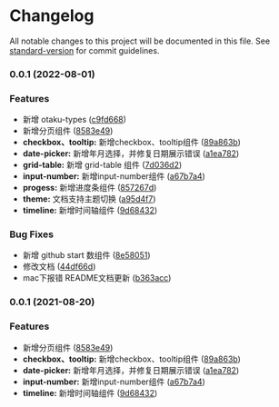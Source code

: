 # Changelog

All notable changes to this project will be documented in this file. See [standard-version](https://github.com/conventional-changelog/standard-version) for commit guidelines.

### 0.0.1 (2022-08-01)


### Features

* 新增 otaku-types ([c9fd668](https://github.com/zhangxuhao/otaku-ui/commit/c9fd6688163db3489c52d195367dedf075d89bf4))
* 新增分页组件 ([8583e49](https://github.com/zhangxuhao/otaku-ui/commit/8583e49a0e27383c8ab6c085f6d287a44b346e54))
* **checkbox、tooltip:** 新增checkbox、tooltip组件 ([89a863b](https://github.com/zhangxuhao/otaku-ui/commit/89a863bbfd7621b648582df3cacf60882f68b93e))
* **date-picker:** 新增年月选择，并修复日期展示错误 ([a1ea782](https://github.com/zhangxuhao/otaku-ui/commit/a1ea782f807bed103b15ec7e60e9eb41b0c12aeb))
* **grid-table:** 新增 grid-table 组件 ([7d036d2](https://github.com/zhangxuhao/otaku-ui/commit/7d036d29a8af1d9d3a86367adf386f116c740a68))
* **input-number:** 新增input-number组件 ([a67b7a4](https://github.com/zhangxuhao/otaku-ui/commit/a67b7a4e49e8549a37c616cf8af23ea0ba4422da))
* **progess:** 新增进度条组件 ([857267d](https://github.com/zhangxuhao/otaku-ui/commit/857267d83e5f455ffaf695be733f389527c4c59c))
* **theme:** 文档支持主题切换 ([a95d4f7](https://github.com/zhangxuhao/otaku-ui/commit/a95d4f72240d3dcb6f225a850f666a1fb422ffc8))
* **timeline:** 新增时间轴组件 ([9d68432](https://github.com/zhangxuhao/otaku-ui/commit/9d684329aaeddf4bc693e64ab2722217adeec45c))


### Bug Fixes

* 新增 github start 数组件 ([8e58051](https://github.com/zhangxuhao/otaku-ui/commit/8e5805104eca11103c5baeb1e988df2b95ed5bb3))
* 修改文档 ([44df66d](https://github.com/zhangxuhao/otaku-ui/commit/44df66dbafb573a12c33e9b40531b090f83cc0e9))
* mac下报错 README文档更新 ([b363acc](https://github.com/zhangxuhao/otaku-ui/commit/b363acc0b274a1b7071ae8c72a0571fe8de1b987))

### 0.0.1 (2021-08-20)


### Features

* 新增分页组件 ([8583e49](https://github.com/last4869/vite/commit/8583e49a0e27383c8ab6c085f6d287a44b346e54))
* **checkbox、tooltip:** 新增checkbox、tooltip组件 ([89a863b](https://github.com/last4869/vite/commit/89a863bbfd7621b648582df3cacf60882f68b93e))
* **date-picker:** 新增年月选择，并修复日期展示错误 ([a1ea782](https://github.com/last4869/vite/commit/a1ea782f807bed103b15ec7e60e9eb41b0c12aeb))
* **input-number:** 新增input-number组件 ([a67b7a4](https://github.com/last4869/vite/commit/a67b7a4e49e8549a37c616cf8af23ea0ba4422da))
* **timeline:** 新增时间轴组件 ([9d68432](https://github.com/last4869/vite/commit/9d684329aaeddf4bc693e64ab2722217adeec45c))
